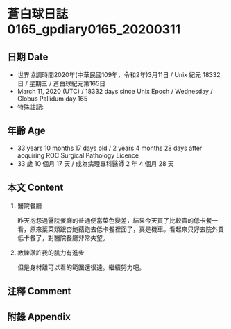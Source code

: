 [_metadata_:encoding]: - "utf-8"
[_metadata_:fileformat]: - "markdown"
[_metadata_:MIME_type]: - "text/plain"
[_metadata_:markdown_version]: - "commonmark version 0.29"
[_metadata_:markdown_spec]: - "https://spec.commonmark.org/0.29/"

# 蒼白球日誌0165_gpdiary0165_20200311 #

## 日期 Date ##

* 世界協調時間2020年(中華民國109年，令和2年)3月11日 / Unix 紀元 18332 日 / 星期三 / 蒼白球紀元第165日
* March 11, 2020 (UTC) / 18332 days since Unix Epoch / Wednesday / Globus Pallidum day 165
* 特殊註記:

## 年齡 Age ##

* 33 years 10 months 17 days old / 2 years 4 months 28 days after acquiring ROC Surgical Pathology Licence
* 33 歲 10 個月 17 天 / 成為病理專科醫師 2 年 4 個月 28 天

## 本文 Content ##

1. 醫院餐廳

    昨天抱怨過醫院餐廳的普通便當菜色變差，結果今天買了比較貴的低卡餐一看，原來葉菜類跟杏鮑菇跑去低卡餐裡面了，真是機車。看起來只好去院外買低卡餐了，對醫院餐廳非常失望。

2. 教練讚許我的肌力有進步

    但是身材離可以看的範圍還很遠。繼續努力吧。


## 注釋 Comment ##

## 附錄 Appendix ##

